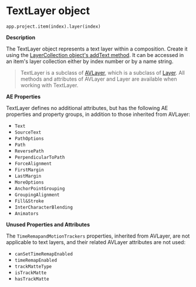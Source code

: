 # TextLayer object

`app.project.item(index).layer(index)`

**Description**

The TextLayer object represents a text layer within a composition. Create it using the [LayerCollection object's addText method](layercollection.md#layercollectionaddtext). It can be accessed in an item's layer collection either by index number or by a name string.

> TextLayer is a subclass of [AVLayer](avlayer.md#avlayer), which is a subclass of [Layer](layer.md#layer). All methods and attributes of AVLayer and Layer are available when working with TextLayer.

**AE Properties**

TextLayer defines no additional attributes, but has the following AE properties and property groups, in addition to those inherited from AVLayer:

- `Text`
- `SourceText`
- `PathOptions`
- `Path`
- `ReversePath`
- `PerpendicularToPath`
- `ForceAlignment`
- `FirstMargin`
- `LastMargin`
- `MoreOptions`
- `AnchorPointGrouping`
- `GroupingAlignment`
- `Fill&Stroke`
- `InterCharacterBlending`
- `Animators`

**Unused Properties and Attributes**

The `TimeRemapandMotionTrackers` properties, inherited from AVLayer, are not applicable to text layers, and their related AVLayer attributes are not used:

- `canSetTimeRemapEnabled`
- `timeRemapEnabled`
- `trackMatteType`
- `isTrackMatte`
- `hasTrackMatte`
